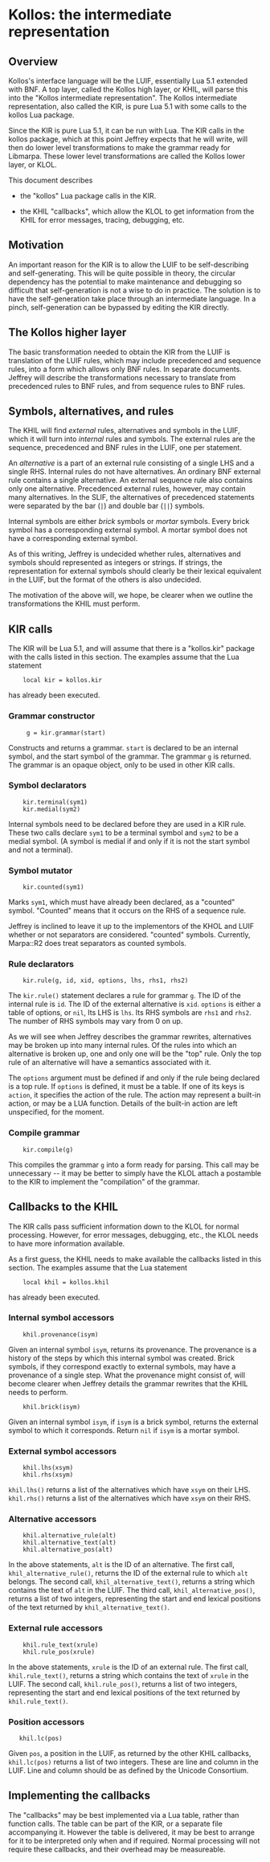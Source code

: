 # Kollos: the intermediate representation

## Overview

Kollos's interface language will be the LUIF, essentially
Lua 5.1 extended with BNF.
A top layer, called the Kollos high layer, or KHIL,
will parse this into the "Kollos intermediate representation".
The Kollos intermediate representation,
also called the KIR,
is pure Lua 5.1 with some calls to the kollos Lua package.

Since the KIR is pure Lua 5.1, it can be run with Lua.
The KIR calls in the kollos package,
which at this point Jeffrey expects that he will write,
will then do lower level transformations to make the grammar
ready for Libmarpa.
These lower level transformations are called the Kollos lower
layer, or KLOL.

This document describes

* the "kollos" Lua package calls in the KIR.

* the KHIL "callbacks", which allow the KLOL to get information
  from the KHIL for error messages, tracing, debugging, etc.

## Motivation

An important reason for the KIR is to allow the LUIF to be
self-describing and self-generating.
This will be quite possible in theory,
the circular dependency has the potential
to make
maintenance and debugging so difficult
that self-generation
is not a wise to do in practice.
The solution is to have the self-generation take place
through an intermediate language.
In a pinch,
self-generation can be bypassed
by editing the KIR directly.

## The Kollos higher layer

The basic transformation needed to obtain the KIR from the LUIF is
translation of the LUIF rules, which may include precedenced and
sequence rules, into a form which allows only BNF rules.
In separate documents.
Jeffrey will describe the transformations necessary to translate from
precedenced rules to BNF rules,
and from sequence rules to BNF rules.

## Symbols, alternatives, and rules

The KHIL will find *external* rules, alternatives and symbols
in the LUIF,
which it will turn into *internal* rules and symbols.
The external rules are the sequence, precedenced and
BNF rules in the LUIF, one per statement.

An *alternative* is a part of
an external rule consisting of
a single LHS and a single RHS.
Internal rules do not have alternatives.
An ordinary BNF external rule
contains a single alternative.
An external sequence rule also contains only one alternative.
Precedenced external rules,
however, may contain many alternatives.
In the SLIF, the alternatives of precedenced
statements were separated by the bar (`|`)
and double bar (`||`) symbols.

Internal symbols are either *brick* symbols or *mortar*
symbols.
Every brick symbol has a corresponding external symbol.
A mortar symbol does not have
a corresponding external symbol.

As of this writing, Jeffrey is undecided whether rules, alternatives
and symbols should represented as integers or strings.
If strings, the representation for external symbols should
clearly be their lexical equivalent in the LUIF,
but the format of the others is also undecided.

The motivation of the above will, we hope,
be clearer when we outline the
transformations the KHIL must perform.

## KIR calls

The KIR will be Lua 5.1, and will assume that there is a "kollos.kir"
package with the calls listed in this section.
The examples assume that the Lua statement
```
    local kir = kollos.kir
```
has already been executed.

### Grammar constructor

```
     g = kir.grammar(start)
```
Constructs and returns a grammar.
`start` is declared to be an internal symbol,
and the start symbol of the grammar.
The grammar `g` is returned.
The grammar is an opaque object,
only to be used in other KIR
calls.

### Symbol declarators
```
    kir.terminal(sym1)
    kir.medial(sym2)
```
Internal symbols need to be declared before they
are used in a KIR rule.
These two calls declare `sym1` to be a terminal
symbol and `sym2` to be a medial symbol.
(A symbol is medial if and only if
it is not the start symbol and not a terminal).

### Symbol mutator
```
    kir.counted(sym1)
```
Marks `sym1`, which must have already been
declared, as a "counted" symbol.
"Counted" means that it occurs on the
RHS of a sequence rule.

Jeffrey is inclined to leave it up
to the implementors of the KHOL and
LUIF whether or not separators are
considered.
"counted" symbols.
Currently, Marpa::R2 does
treat separators
as counted symbols.

### Rule declarators

```
    kir.rule(g, id, xid, options, lhs, rhs1, rhs2)
```
The
`kir.rule()` statement
declares a rule for grammar `g`.
The ID of the internal rule is `id`.
The ID of the external alternative is `xid`.
`options` is either a table of options,
or `nil`,
Its LHS is `lhs`.
Its RHS symbols are `rhs1` and `rhs2`.
The number of RHS symbols may vary from 0 on up.

As we will see when Jeffrey describes the
grammar rewrites, alternatives
may be broken up into many internal rules.
Of the rules into which an alternative is broken up,
one and only one will be the "top" rule.
Only the top rule of an alternative will have a semantics
associated with it.

The `options` argument must be defined if and only if
the rule being declared is a top rule.
If `options` is defined, it must be a table.
If one of its keys is `action`,
it specifies the action of the rule.
The action may represent a built-in action,
or may be a LUA function.
Details of the built-in action are left unspecified,
for the moment.

### Compile grammar
```
    kir.compile(g)
```
This compiles the grammar `g` into a form ready for
parsing.
This call may be unnecessary  --
it may be better to simply have the KLOL attach
a postamble to the KIR to implement the "compilation"
of the grammar.

## Callbacks to the KHIL

The KIR calls pass sufficient information down to the
KLOL for normal processing.
However, for error messages, debugging, etc.,
the KLOL needs to have more information available.

As a first guess,
the KHIL needs to make available the callbacks listed
in this section.
The examples assume that the Lua statement
```
    local khil = kollos.khil
```
has already been executed.

### Internal symbol accessors

```
    khil.provenance(isym)
```
Given an internal symbol `isym`, returns its
provenance.
The provenance is a history of the steps by
which this internal symbol was created.
Brick symbols, if they correspond exactly to external
symbols, may have a provenance of
a single step.
What the provenance might consist of,
will become clearer when Jeffrey
details the grammar rewrites
that the KHIL needs to perform.

```
    khil.brick(isym)
```
Given an internal symbol `isym`,
if `isym` is a brick symbol,
returns the
external symbol to which it corresponds.
Return `nil` if `isym` is a mortar symbol.

### External symbol accessors
```
    khil.lhs(xsym)
    khil.rhs(xsym)
```
`khil.lhs()` returns a list of the alternatives
which have `xsym` on their LHS.
`khil.rhs()` returns a list of the alternatives
which have `xsym` on their RHS.

### Alternative accessors
```
    khil.alternative_rule(alt)
    khil.alternative_text(alt)
    khil.alternative_pos(alt)
```
In the above statements, `alt` is the ID of an alternative.
The first call, `khil_alternative_rule()`,
returns the ID of the external rule to which `alt` belongs.
The second call, `khil_alternative_text()`,
returns a string which contains the text
of `alt` in the LUIF.
The third call, `khil_alternative_pos()`,
returns a list of two integers,
representing the start and end lexical positions of the
text returned by
`khil_alternative_text()`.

### External rule accessors
```
    khil.rule_text(xrule)
    khil.rule_pos(xrule)
```
In the above statements, `xrule` is the ID
of an external rule.
The first call, `khil.rule_text()`,
returns a string which contains the text
of `xrule` in the LUIF.
The second call, `khil.rule_pos()`,
returns a list of two integers,
representing the start and end lexical positions of the
text returned by
`khil.rule_text()`.

### Position accessors
```
   khil.lc(pos)
```
Given `pos`, a position in the LUIF,
as returned by the other KHIL callbacks,
`khil.lc(pos)` returns a list of two
integers.
These are line and column in the LUIF.
Line and column should be as defined
by the Unicode Consortium.

## Implementing the callbacks

The "callbacks" may be best implemented via
a Lua table,
rather than function calls.
The table can be part of the KIR, or a
separate file accompanying it.
However the table is delivered,
it may be best to arrange for
it to be
interpreted only when and if required.
Normal processing will not require these callbacks,
and their overhead may be measureable.

<!---
vim: expandtab shiftwidth=4
-->
